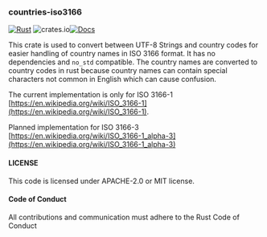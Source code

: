 ### countries-iso3166

[![Rust](https://github.com/448-OG/Countries-ISO3166/actions/workflows/rust.yml/badge.svg)](https://github.com/448-OG/Countries-ISO3166/actions/workflows/rust.yml)  ![crates.io](https://img.shields.io/crates/v/countries-iso3166.svg)[![Docs](https://docs.rs/countries-iso3166/badge.svg)](https://docs.rs/countries-iso3166)


This crate is used to convert between UTF-8 Strings and country codes for easier handling of country names in ISO 3166 format. It has no dependencies and `no_std` compatible. The country names are converted to country codes in rust because country names can contain special characters not common in English which can cause confusion.

The current implementation is only for ISO 3166-1 [https://en.wikipedia.org/wiki/ISO_3166-1](https://en.wikipedia.org/wiki/ISO_3166-1).

Planned implementation for ISO 3166-3 [https://en.wikipedia.org/wiki/ISO_3166-1_alpha-3](https://en.wikipedia.org/wiki/ISO_3166-1_alpha-3)

#### LICENSE
This code is licensed under APACHE-2.0 or MIT license.

#### Code of Conduct
All contributions and communication must adhere to the Rust Code of Conduct